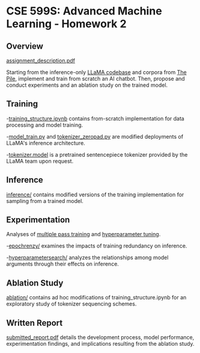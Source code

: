 # CSE 599S: Advanced Machine Learning - Homework 2

## Overview
[assignment_description.pdf](assignment_description.pdf)

Starting from the inference-only [LLaMA codebase](https://github.com/facebookresearch/llama/) and corpora from [The Pile](https://the-eye.eu/public/AI/pile/), implement and train from scratch an AI chatbot. Then, propose and conduct experiments and an ablation study on the trained model.

## Training
-[training_structure.ipynb](training/training_structure.ipynb) contains from-scratch implementation for data processing and model training.

-[model_train.py](training/model_train.py) and [tokenizer_zeropad.py](training/tokenizer_zeropad.py) are modified deployments of LLaMA's inference architecture.

-[tokenizer.model](training/tokenizer.model) is a pretrained sentencepiece tokenizer provided by the LLaMA team upon request.

## Inference
[inference/](inference) contains modified versions of the training implementation for sampling from a trained model.

## Experimentation
Analyses of [multiple pass training](epochfrenzy) and [hyperparameter tuning](hyperparametersearch).

-[epochrenzy/](epochfrenzy) examines the impacts of training redundancy on inference.

-[hyperparametersearch/](hyperparametersearch) analyzes the relationships among model arguments through their effects on inference.

## Ablation Study
[ablation/](ablation) contains ad hoc modifications of training_structure.ipynb for an exploratory study of tokenizer sequencing schemes.

## Written Report
[submitted_report.pdf](submitted_report.pdf) details the development process, model performance, experimentation findings, and implications resulting from the ablation study.
